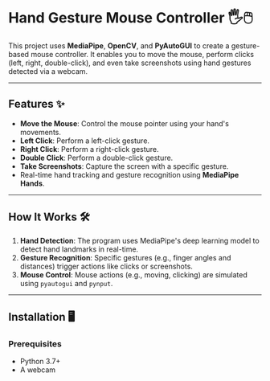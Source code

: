 # Hand Gesture Mouse Controller 🖐️🖱️

This project uses **MediaPipe**, **OpenCV**, and **PyAutoGUI** to create a gesture-based mouse controller. It enables you to move the mouse, perform clicks (left, right, double-click), and even take screenshots using hand gestures detected via a webcam.

---

## Features ✨
- **Move the Mouse**: Control the mouse pointer using your hand's movements.
- **Left Click**: Perform a left-click gesture.
- **Right Click**: Perform a right-click gesture.
- **Double Click**: Perform a double-click gesture.
- **Take Screenshots**: Capture the screen with a specific gesture.
- Real-time hand tracking and gesture recognition using **MediaPipe Hands**.

---

## How It Works 🛠️
1. **Hand Detection**: The program uses MediaPipe's deep learning model to detect hand landmarks in real-time.
2. **Gesture Recognition**: Specific gestures (e.g., finger angles and distances) trigger actions like clicks or screenshots.
3. **Mouse Control**: Mouse actions (e.g., moving, clicking) are simulated using `pyautogui` and `pynput`.

---

## Installation 🖥️

### Prerequisites
- Python 3.7+
- A webcam
